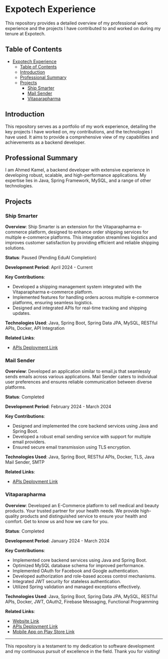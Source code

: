 # Expotech Experience

This repository provides a detailed overview of my professional work experience and the projects I have contributed to and worked on during my tenure at Expotech.

## Table of Contents

- [Expotech Experience](#expotech-experience)
  - [Table of Contents](#table-of-contents)
  - [Introduction](#introduction)
  - [Professional Summary](#professional-summary)
  - [Projects](#projects)
    - [Ship Smarter](#ship-smarter)
    - [Mail Sender](#mail-sender)
    - [Vitaparapharma](#vitaparapharma)

## Introduction

This repository serves as a portfolio of my work experience, detailing the key projects I have worked on, my contributions, and the technologies I have used. It aims to provide a comprehensive view of my capabilities and achievements as a backend developer.

## Professional Summary

I am Ahmed Kamel, a backend developer with extensive experience in developing robust, scalable, and high-performance applications. My expertise lies in Java, Spring Framework, MySQL, and a range of other technologies.

## Projects

### Ship Smarter

**Overview**: Ship Smarter is an extension for the Vitaparapharma e-commerce platform, designed to enhance order shipping services for multiple e-commerce platforms. This integration streamlines logistics and improves customer satisfaction by providing efficient and reliable shipping solutions.

**Status**: Paused (Pending EduAI Completion)

**Development Period**: April 2024 - Current

**Key Contributions**:

- Developed a shipping management system integrated with the Vitaparapharma e-commerce platform.
- Implemented features for handling orders across multiple e-commerce platforms, ensuring seamless logistics.
- Designed and integrated APIs for real-time tracking and shipping updates.

**Technologies Used**: Java, Spring Boot, Spring Data JPA, MySQL, RESTful APIs, Docker, API Integration

**Related Links**:

- [APIs Deployment Link](https://api.shipsmarter.net/)

### Mail Sender

**Overview**: Developed an application similar to email.js that seamlessly sends emails across various applications. Mail Sender caters to individual user preferences and ensures reliable communication between diverse platforms.

**Status**: Completed

**Development Period**: February 2024 - March 2024

**Key Contributions**:

- Designed and implemented the core backend services using Java and Spring Boot.
- Developed a robust email sending service with support for multiple email providers.
- Ensured secure email transmission using TLS encryption.

**Technologies Used**: Java, Spring Boot, RESTful APIs, Docker, TLS, Java Mail Sender, SMTP

**Related Links**:

- [APIs Deployment Link](https://email.vitaparapharma.com/)

### Vitaparapharma

**Overview**: Developed an E-Commerce platform to sell medical and beauty products. Your trusted partner for your health needs. We provide high-quality products and distinguished service to ensure your health and comfort. Get to know us and how we care for you.

**Status**: Completed

**Development Period**: January 2024 - March 2024

**Key Contributions**:

- Implemented core backend services using Java and Spring Boot.
- Optimized MySQL database schema for improved performance.
- Implemented OAuth for Facebook and Google authentication.
- Developed authorization and role-based access control mechanisms.
- Integrated JWT security for stateless authentication.
- Utilized Spring validation and managed exceptions effectively.

**Technologies Used**: Java, Spring Boot, Spring Data JPA, MySQL, RESTful APIs, Docker, JWT, OAuth2, Firebase Messaging, Functional Programming

**Related Links**:

- [Website Link](https://www.vitaparapharma.com/)
- [APIs Deployment Link](https://api.vitaparapharma.com/)
- [Mobile App on Play Store Link](https://play.google.com/store/apps/details?id=com.parapharma.vita)

---

This repository is a testament to my dedication to software development and my continuous pursuit of excellence in the field. Thank you for visiting!
